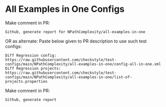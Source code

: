 # All Examples in One Configs
Make comment in PR:
```
Github, generate report for NPathComplexity/all-examples-in-one
```
OR as alternate:
Paste below given to PR description to use such test configs:
```
Diff Regression config: https://raw.githubusercontent.com/checkstyle/test-configs/main/NPathComplexity/all-examples-in-one/config-all-in-one.xml
Diff Regression projects: https://raw.githubusercontent.com/checkstyle/test-configs/main/NPathComplexity/all-examples-in-one/list-of-projects.properties
```
Make comment in PR:
```
Github, generate report
```
